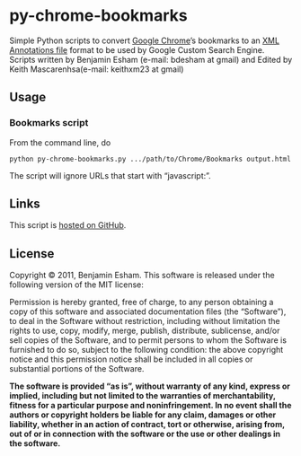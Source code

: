 # py-chrome-bookmarks

Simple Python scripts to convert [Google Chrome](http://www.google.com/chrome)’s bookmarks to an [XML Annotations file](https://developers.google.com/custom-search/docs/annotations#xml_annos) format to be used by Google Custom Search Engine.  Scripts written by Benjamin Esham (e-mail: bdesham at gmail) and Edited by Keith Mascarenhsa(e-mail: keithxm23 at gmail)


## Usage

### Bookmarks script

From the command line, do

    python py-chrome-bookmarks.py .../path/to/Chrome/Bookmarks output.html

The script will ignore URLs that start with “javascript:”.

## Links

This script is [hosted on GitHub](https://github.com/bdesham/py-chrome-bookmarks).

## License

Copyright © 2011, Benjamin Esham.  This software is released under the following version of the MIT license:

Permission is hereby granted, free of charge, to any person obtaining a copy of this software and associated documentation files (the “Software”), to deal in the Software without restriction, including without limitation the rights to use, copy, modify, merge, publish, distribute, sublicense, and/or sell copies of the Software, and to permit persons to whom the Software is furnished to do so, subject to the following condition: the above copyright notice and this permission notice shall be included in all copies or substantial portions of the Software.

**The software is provided “as is”, without warranty of any kind, express or implied, including but not limited to the warranties of merchantability, fitness for a particular purpose and noninfringement. In no event shall the authors or copyright holders be liable for any claim, damages or other liability, whether in an action of contract, tort or otherwise, arising from, out of or in connection with the software or the use or other dealings in the software.**
